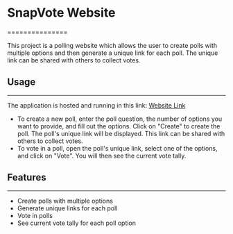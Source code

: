 # SnapVote Website
===============

This project is a polling website which allows the user to create polls with multiple options and then generate a unique link for each poll. The unique link can be shared with others to collect votes.

## Usage
-----
The application is hosted and running in this link:
[Website Link](https://snapvote-11223.web.app/)

-   To create a new poll, enter the poll question, the number of options you want to provide, and fill out the options. Click on "Create" to create the poll. The poll's unique link will be displayed. This link can be shared with others to collect votes.
-   To vote in a poll, open the poll's unique link, select one of the options, and click on "Vote". You will then see the current vote tally.

## Features
--------

-   Create polls with multiple options
-   Generate unique links for each poll
-   Vote in polls
-   See current vote tally for each poll option
